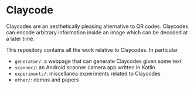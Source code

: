 # Claycode

Claycodes are an aesthetically pleasing alternative to QR codes. Claycodes can encode arbitrary information inside an image which can be decoded at a later time.

This repository contains all the work relative to Claycodes. In particular

- `generator/`: a webpage that can generate Claycodes given some text
- `scanner/`: an Android scanner camera app written in Kotlin
- `experiments/`: miscellanea experiments related to Claycodes
- `other/`: demos and papers
